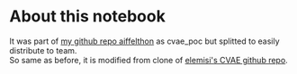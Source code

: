 # About this notebook
It was part of [my github repo aiffelthon](https://www.github.io/chhyyi/aiffelthon) as cvae\_poc but splitted to easily distribute to team.  
So same as before, it is modified from clone of [elemisi's CVAE github repo](https://www.github.io/elemisi/ConditionalVAE).
